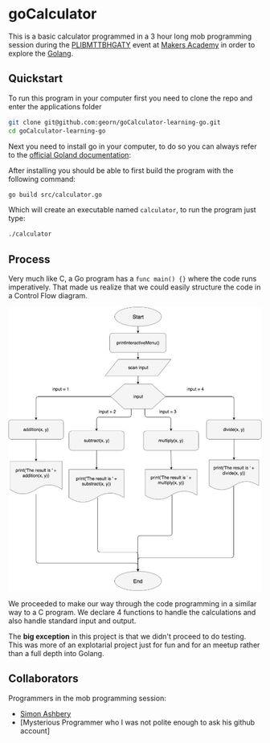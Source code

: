 # goCalculator

This is a basic calculator programmed in a 3 hour long mob programming session during the [PLIBMTTBHGATY](http://plibmttbhgaty.com/) event at [Makers Academy](http://www.makersacademy.com/) in order to explore the [Golang](https://golang.org/).

## Quickstart

To run this program in your computer first you need to clone the repo and enter the applications folder

```bash
git clone git@github.com:georn/goCalculator-learning-go.git
cd goCalculator-learning-go
```

Next you need to install go in your computer, to do so you can always refer to the [official Goland documentation](https://golang.org/doc/install):

After installing you should be able to first build the program with the following command:

```bash
go build src/calculator.go
```

Which will create an executable named `calculator`, to run the program just type:

```bash
./calculator
```

## Process

Very much like C, a Go program has a `func main() {}` where the code runs imperatively. That made us realize that we could easily structure the code in a Control Flow diagram.

![Control-Flow-Calculator](./img/starter-calculator-diagram.jpeg)

We proceeded to make our way through the code programming in a similar way to a C program. We declare 4 functions to handle the calculations and also handle standard input and output. 

The **big exception** in this project is that we didn't proceed to do testing. This was more of an explotarial project just for fun and for an meetup rather than a full depth into Golang.


## Collaborators

Programmers in the mob programming session:

- [Simon Ashbery](https://github.com/SiAshbery)
- [Mysterious Programmer who I was not polite enough to ask his github account]
